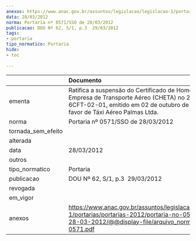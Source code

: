 ```yaml
---
anexos: https://www.anac.gov.br/assuntos/legislacao/legislacao-1/portarias/portarias-2012/portaria-no-0571-sso-de-28-03-2012/@@display-file/arquivo_norma/PA2012-0571.pdf
data: 28/03/2012
norma: Portaria nº 0571/SSO de 28/03/2012
publicacao: DOU Nº 62, S/1, p.3  29/03/2012
tags:
- portaria
tipo_normatico: Portaria
hide: 
- toc 
 
---
```


|                    | Documento                                                                                                                                                                              |
|:-------------------|:---------------------------------------------------------------------------------------------------------------------------------------------------------------------------------------|
| ementa             | Ratifica a suspensão do Certificado de Homologação de Empresa de Transporte Aéreo (CHETA) no 2003-10-6CFT-02-01, emitido em 02 de outubro de 2006, em favor de Táxi Aéreo Palmas Ltda. |
| norma              | Portaria nº 0571/SSO de 28/03/2012                                                                                                                                                     |
| tornada_sem_efeito |                                                                                                                                                                                        |
| alterada           |                                                                                                                                                                                        |
| data               | 28/03/2012                                                                                                                                                                             |
| outros             |                                                                                                                                                                                        |
| tipo_normatico     | Portaria                                                                                                                                                                               |
| publicacao         | DOU Nº 62, S/1, p.3  29/03/2012                                                                                                                                                        |
| revogada           |                                                                                                                                                                                        |
| em_vigor           |                                                                                                                                                                                        |
| anexos             | https://www.anac.gov.br/assuntos/legislacao/legislacao-1/portarias/portarias-2012/portaria-no-0571-sso-de-28-03-2012/@@display-file/arquivo_norma/PA2012-0571.pdf                      |